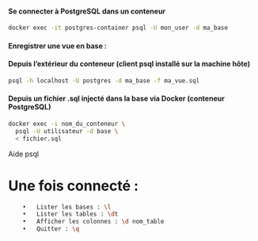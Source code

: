 #### Se connecter à PostgreSQL dans un conteneur
```zsh
docker exec -it postgres-container psql -U mon_user -d ma_base
```

#### Enregistrer une vue en base :

####  Depuis l’extérieur du conteneur (client psql installé sur la machine hôte)
```zsh
psql -h localhost -U postgres -d ma_base -f ma_vue.sql
```

####  Depuis un fichier .sql injecté dans la base via Docker (conteneur PostgreSQL)
```zsh
docker exec -i nom_du_conteneur \
  psql -U utilisateur -d base \
  < fichier.sql
```


Aide psql

# Une fois connecté :
```zsh
	•	Lister les bases : \l
	•	Lister les tables : \dt
	•	Afficher les colonnes : \d nom_table
	•	Quitter : \q
```

